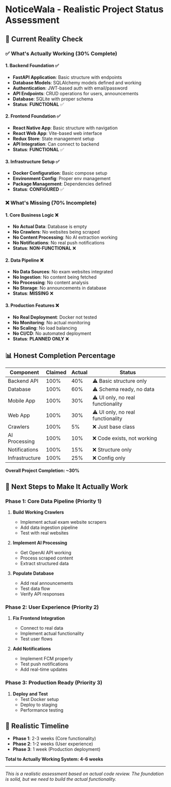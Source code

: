 # NoticeWala - Realistic Project Status Assessment

## 🎯 **Current Reality Check**

### ✅ **What's Actually Working (30% Complete)**

#### 1. **Backend Foundation** ✅
- **FastAPI Application**: Basic structure with endpoints
- **Database Models**: SQLAlchemy models defined and working
- **Authentication**: JWT-based auth with email/password
- **API Endpoints**: CRUD operations for users, announcements
- **Database**: SQLite with proper schema
- **Status**: **FUNCTIONAL** ✅

#### 2. **Frontend Foundation** ✅
- **React Native App**: Basic structure with navigation
- **React Web App**: Vite-based web interface
- **Redux Store**: State management setup
- **API Integration**: Can connect to backend
- **Status**: **FUNCTIONAL** ✅

#### 3. **Infrastructure Setup** ✅
- **Docker Configuration**: Basic compose setup
- **Environment Config**: Proper env management
- **Package Management**: Dependencies defined
- **Status**: **CONFIGURED** ✅

### ❌ **What's Missing (70% Incomplete)**

#### 1. **Core Business Logic** ❌
- **No Actual Data**: Database is empty
- **No Crawlers**: No websites being scraped
- **No Content Processing**: No AI extraction working
- **No Notifications**: No real push notifications
- **Status**: **NON-FUNCTIONAL** ❌

#### 2. **Data Pipeline** ❌
- **No Data Sources**: No exam websites integrated
- **No Ingestion**: No content being fetched
- **No Processing**: No content analysis
- **No Storage**: No announcements in database
- **Status**: **MISSING** ❌

#### 3. **Production Features** ❌
- **No Real Deployment**: Docker not tested
- **No Monitoring**: No actual monitoring
- **No Scaling**: No load balancing
- **No CI/CD**: No automated deployment
- **Status**: **PLANNED ONLY** ❌

## 📊 **Honest Completion Percentage**

| Component | Claimed | Actual | Status |
|-----------|---------|--------|--------|
| Backend API | 100% | 40% | ⚠️ Basic structure only |
| Database | 100% | 60% | ⚠️ Schema ready, no data |
| Mobile App | 100% | 30% | ⚠️ UI only, no real functionality |
| Web App | 100% | 30% | ⚠️ UI only, no real functionality |
| Crawlers | 100% | 5% | ❌ Just base class |
| AI Processing | 100% | 10% | ❌ Code exists, not working |
| Notifications | 100% | 15% | ❌ Structure only |
| Infrastructure | 100% | 25% | ❌ Config only |

**Overall Project Completion: ~30%**

## 🚀 **Next Steps to Make It Actually Work**

### Phase 1: Core Data Pipeline (Priority 1)
1. **Build Working Crawlers**
   - Implement actual exam website scrapers
   - Add data ingestion pipeline
   - Test with real websites

2. **Implement AI Processing**
   - Get OpenAI API working
   - Process scraped content
   - Extract structured data

3. **Populate Database**
   - Add real announcements
   - Test data flow
   - Verify API responses

### Phase 2: User Experience (Priority 2)
1. **Fix Frontend Integration**
   - Connect to real data
   - Implement actual functionality
   - Test user flows

2. **Add Notifications**
   - Implement FCM properly
   - Test push notifications
   - Add real-time updates

### Phase 3: Production Ready (Priority 3)
1. **Deploy and Test**
   - Test Docker setup
   - Deploy to staging
   - Performance testing

## 🎯 **Realistic Timeline**

- **Phase 1**: 2-3 weeks (Core functionality)
- **Phase 2**: 1-2 weeks (User experience)
- **Phase 3**: 1 week (Production deployment)

**Total to Actually Working System: 4-6 weeks**

---

*This is a realistic assessment based on actual code review. The foundation is solid, but we need to build the actual functionality.*
